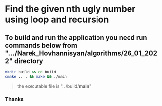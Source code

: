# Find the given nth ugly number using loop and recursion

## To build and run the application you need run commands below from ".../Narek_Hovhannisyan/algorithms/26_01_2022" directory

```bash
mkdir build && cd build
cmake .. . && make && ./main
```

> the executable file is ".../build/**main**"

### Thanks
